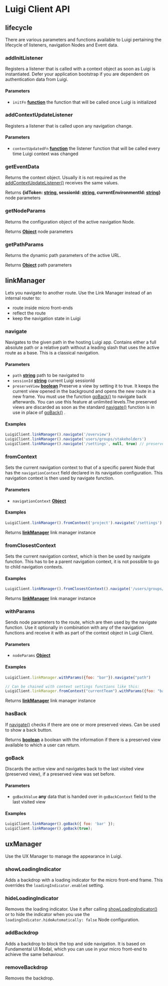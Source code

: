 # Luigi Client API

<!-- Generated by documentation.js. Update this documentation by updating the source code. -->

## lifecycle

There are various parameters and functions available to Luigi pertaining the lifecycle of listeners, navigation Nodes and Event data.

### addInitListener

Registers a listener that is called with a context object as soon as Luigi is instantiated. Defer your application bootstrap if you are dependent on authentication data from Luigi.

#### Parameters

-   `initFn` **[function](https://developer.mozilla.org/docs/Web/JavaScript/Reference/Statements/function)** the function that will be called once Luigi is initialized

### addContextUpdateListener

Registers a listener that is called upon any navigation change.

#### Parameters

-   `contextUpdatedFn` **[function](https://developer.mozilla.org/docs/Web/JavaScript/Reference/Statements/function)** the listener function that will be called every time Luigi context was changed

### getEventData

Returns the context object. Usually it is not required as the [addContextUpdateListener()](#addContextUpdateListener) receives the same values.

Returns **{idToken: [string](https://developer.mozilla.org/docs/Web/JavaScript/Reference/Global_Objects/String), sessionId: [string](https://developer.mozilla.org/docs/Web/JavaScript/Reference/Global_Objects/String), currentEnvironmentId: [string](https://developer.mozilla.org/docs/Web/JavaScript/Reference/Global_Objects/String)}** node parameters

### getNodeParams

Returns the configuration object of the active navigation Node.

Returns **[Object](https://developer.mozilla.org/docs/Web/JavaScript/Reference/Global_Objects/Object)** node parameters

### getPathParams

Returns the dynamic path parameters of the active URL.

Returns **[Object](https://developer.mozilla.org/docs/Web/JavaScript/Reference/Global_Objects/Object)** path parameters

## linkManager

Lets you navigate to another route. Use the Link Manager instead of an internal router to:

-   route inside micro front-ends
-   reflect the route
-   keep the navigation state in Luigi

### navigate

Navigates to the given path in the hosting Luigi app. Contains either a full absolute path or a relative path without a leading slash that uses the active route as a base. This is a classical navigation.

#### Parameters

-   `path` **[string](https://developer.mozilla.org/docs/Web/JavaScript/Reference/Global_Objects/String)** path to be navigated to
-   `sessionId` **[string](https://developer.mozilla.org/docs/Web/JavaScript/Reference/Global_Objects/String)** current Luigi sessionId
-   `preserveView` **[boolean](https://developer.mozilla.org/docs/Web/JavaScript/Reference/Global_Objects/Boolean)** Preserve a view by setting it to true. It keeps the current view opened in the background and opens the new route in a new frame. You must use the function [goBack()](#goBack) to navigate back afterwards. You can use this feature at unlimited levels.The preserved views are discarded as soon as the standard [navigate()](#navigate) function is in use in place of [goBack()](#goBack) .

#### Examples

```javascript
LuigiClient.linkManager().navigate('/overview')
LuigiClient.linkManager().navigate('users/groups/stakeholders')
LuigiClient.linkManager().navigate('/settings', null, true) // preserve view
```

### fromContext

Sets the current navigation context to that of a specific parent Node that has the `navigationContext` field declared in its navigation configuration. This navigation context is then used by navigate function.

#### Parameters

-   `navigationContext` **[Object](https://developer.mozilla.org/docs/Web/JavaScript/Reference/Global_Objects/Object)** 

#### Examples

```javascript
LuigiClient.linkManager().fromContext('project').navigate('/settings')
```

Returns **[linkManager](#linkmanager)** link manager instance

### fromClosestContext

Sets the current navigation context, which is then be used by navigate function. This has to be a parent navigation context, it is not possible to go to child navigation contexts.

#### Examples

```javascript
LuigiClient.linkManager().fromClosestContext().navigate('/users/groups/stakeholders')
```

Returns **[linkManager](#linkmanager)** link manager instance

### withParams

Sends node parameters to the route, which are then used by the navigate function. Use it optionally in combination with any of the navigation functions and receive it with as part of the context object in Luigi Client.

#### Parameters

-   `nodeParams` **[Object](https://developer.mozilla.org/docs/Web/JavaScript/Reference/Global_Objects/Object)** 

#### Examples

```javascript
LuigiClient.linkManager.withParams({foo: "bar"}).navigate("path")

// Can be chained with context settings functions like this: 
LuigiClient.linkManager.fromContext("currentTeam").withParams({foo: "bar"}).navigate("path")
```

Returns **[linkManager](#linkmanager)** link manager instance

### hasBack

If [navigate()](#navigate) checks if there are one or more preserved views. Can be used to show a back button.

Returns **[boolean](https://developer.mozilla.org/docs/Web/JavaScript/Reference/Global_Objects/Boolean)** a boolean with the information if there is a preserved view available to which a user can return.

### goBack

Discards the active view and navigates back to the last visited view (preserved view), if a preserved view was set before.

#### Parameters

-   `goBackValue` **any** data that is handed over in `goBackContext` field to the last visited view

#### Examples

```javascript
LuigiClient.linkManager().goBack({ foo: 'bar' });
LuigiClient.linkManager().goBack(true);
```

## uxManager

Use the UX Manager to manage the appearance in Luigi.

### showLoadingIndicator

Adds a backdrop with a loading indicator for the micro front-end frame. This overrides the `loadingIndicator.enabled` setting.

### hideLoadingIndicator

Removes the loading indicator. Use it after calling [showLoadingIndicator()](#showLoadingIndicator) or to hide the indicator when you use the `loadingIndicator.hideAutomatically: false` Node configuration.

### addBackdrop

Adds a backdrop to block the top and side navigation. It is based on Fundamental UI Modal, which you can use in your micro front-end to achieve the same behaviour.

### removeBackdrop

Removes the backdrop.
